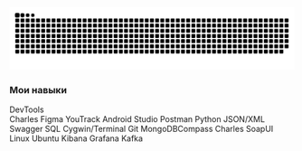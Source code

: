 
<picture>
  <source
    media="(prefers-color-scheme: dark)"
    srcset="https://raw.githubusercontent.com/platane/snk/output/github-contribution-grid-snake-dark.svg"
  />
  <source
    media="(prefers-color-scheme: light)"
    srcset="https://raw.githubusercontent.com/platane/snk/output/github-contribution-grid-snake.svg"
  />
  <img
    alt="github contribution grid snake animation"
    src="https://raw.githubusercontent.com/platane/snk/output/github-contribution-grid-snake.svg"
  />
</picture>



### Мои навыки

DevTools   
Charles
Figma
YouTrack
Android Studio
Postman
Python
JSON/XML
Swagger
SQL
Cygwin/Terminal
Git
MongoDBCompass
Charles
SoapUI 
Linux Ubuntu
Kibana
Grafana
Kafka





